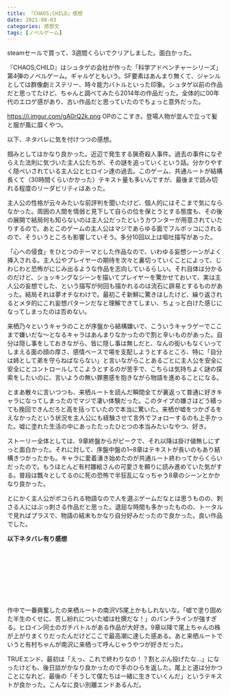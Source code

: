 ```yaml
---
title: 『CHAOS;CHILD』感想
date: 2021-08-03
categories: 感想文
tags: [ノベルゲーム]
---
```


steamセールで買って、3週間くらいでクリアしました。面白かった。

『CHAOS;CHILD』はシュタゲの会社が作った「科学アドベンチャーシリーズ」第4弾のノベルゲーム。ギャルゲともいう。SF要素はあんまり無くて、ジャンルとしては群像劇ミステリー、時々能力バトルといった印象。シュタゲ以前の作品だと思ってたけど、ちゃんと調べてみたら2014年の作品だった。全体的に00年代のエロゲ感があり、古い作品だと思っていたのでちょっと意外だった。

https://i.imgur.com/gA0rQ2k.png
OPのここすき。登場人物が並んで立って髪と服が風に靡くやつ。

以下、ネタバレに気を付けつつの感想。

掴みとしてはかなり良かった。近辺で発生する猟奇殺人事件。過去の事件になぞらえた法則に気づいた主人公たちが、その謎を追っていくという話。分かりやすく隠ぺいされている主人公とヒロイン達の過去。このゲーム、共通ルートが結構長くて（30時間くらいかかった）テキスト量も多いんですが、最後まで読み切れる程度のリーダビリティはあった。

主人公の性格が云々みたいな前評判を聞いたけど、個人的にはそこまで気にならなかった。周囲の人間を情弱と見下して自らの位を保とうとする態度も、その後の展開で結局何も知らないのは主人公だったというカウンターが用意されていたりするので。あとこのゲームの主人公はマジであらゆる面でフルボッコにされるので、そういうところも影響していそう。多分10回以上は嘔吐描写があった。

「心への侵食」をひとつのテーマとした作品なので、いわゆる妄想シーンがよく挿入される。主人公やプレイヤーの期待を次々と裏切っていくことによって、じわじわと恐怖がにじみ出るような作品を志向しているらしい。それ自体は分かるのだけど、ショッキングなシーンを描いてプレイヤーを驚かせておいて、実は主人公の妄想でした、という描写が何回も描かれるのは流石に辟易とするものがあった。結局それは夢オチなわけで。最初こそ新鮮に驚きはしたけど、繰り返されるとメタ的にこれ妄想パターンだなと理解できてしまい、ちょっと白けた感じになってしまったのは否めない。

来栖乃々というキャラのことが序盤から結構嫌いで、こういうキャラゲーでここまで嫌いだな～となるキャラはあんまりなかったので割と辛いものがあった。自分は隠し事をしておきながら、皆に隠し事は無しだと、なんの衒いもなくいってしまえる面の顔の厚さ、感情ベースで場を支配しようとするところ、特に「自分は姉として弟を守らねばならない」と言いながらことあるごとに主人公を安全に安全にとコントロールしてこようとするのが苦手で、こちらは気持ちよく謎の探索をしたいのに、言いようの無い罪悪感を抱きながら物語を進めることになる。

とまあ散々に言いつつも、来栖ルートを読んだ瞬間全てが裏返って普通に好きキャラになってしまったのでマジで凄い体験だった。このタイプの嫌さはどう繕っても挽回できんだろと高を括っていたので本当に驚いた。来栖が嘘をつかざるをえなかったという状況を主人公にも経験させて言外でフォローするのも上手かった。嘘に塗れた生活の中にあったたったひとつの本当みたいなやつ、好き。

ストーリー全体としては、9章終盤からがピークで、それ以降は掛け値無しにずっと面白かった。それに対して、序盤中盤の1~8章はテキストが長いのもあり結構きつかったかも。キャラに愛着湧き始めたのが共通ルート終わってからくらいだったので。もうほとんど有村雛絵さんの可愛さを頼りに読み進めていた気がする。普段は飄々としてるのに死の恐怖で半狂乱になっちゃう8章のシーンとかかなり良かった。

とにかく主人公がボコられる物語なので人を選ぶゲームだなとは思うものの、刺さる人にはぶっ刺さる作品だと思った。退屈な時間も多かったものの、トータルで見ればプラスで、物語の結末もかなり自分好みだったので良かった。良い作品でした。

<b>以下ネタバレ有り感想</b>

<br><br><br><br><br><br><br>

作中で一番興奮したの来栖ルートの南沢VS尾上かもしれないな。「嘘で塗り固めた半生のくせに、苦し紛れについた嘘は杜撰だな！」のパンチラインが強すぎる。ヒロイン同士のガチバトルがある作品が大好き。9章以降で尾上ちゃんの株が上がりまくりだったんだけどここで最高潮に達した感ある。あと来栖ルートでいうと有村ちゃんが南沢に来栖って呼んじゃうやつが好きだった。

TRUEエンド、最初は「えっ、これで終わりなの！？割とぶん投げたな...」になったけども、後日談がかなり良かったので手のひらを返した。尾上と道は分かつことになれど、最後の「そうして僕たちは一緒に生きていくんだ」というテキストが良かった。こんなに良い別離エンドあるんだ。